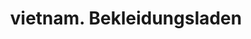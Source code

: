 ---
title: "vietnam. Bekleidungsladen"
url: /rostock/vietnam-bekleidungsladen/
shop: Schneiderei
---